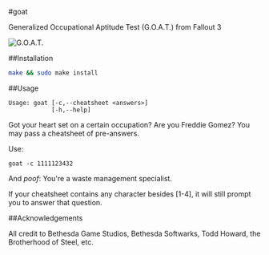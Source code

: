 #goat

Generalized Occupational Aptitude Test (G.O.A.T.) from Fallout 3

![G.O.A.T.](http://vignette2.wikia.nocookie.net/fallout/images/3/3b/GOAT.PNG)

##Installation

```bash
make && sudo make install
```

##Usage

```
Usage: goat [-c,--cheatsheet <answers>]
            [-h,--help]
```

Got your heart set on a certain occupation? Are you Freddie Gomez? You may pass a cheatsheet of pre-answers.

Use:

```
goat -c 1111123432
```

And *poof*: You're a waste management specialist.

If your cheatsheet contains any character besides [1-4], it will still prompt you to answer that question.

##Acknowledgements

All credit to Bethesda Game Studios, Bethesda Softwarks, Todd Howard, the Brotherhood of Steel, etc.

